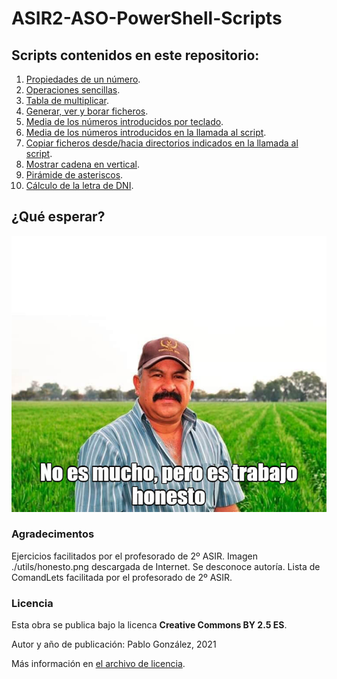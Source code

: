 # ASIR2-ASO-PowerShell-Scripts
 
## Scripts contenidos en este repositorio:

 1. [Propiedades de un número](./script/1.md).
 2. [Operaciones sencillas](./script/2.md).
 3. [Tabla de multiplicar](./script/3.md).
 4. [Generar, ver y borar ficheros](./script/4.md).
 5. [Media de los números introducidos por teclado](./script/5.md).
 6. [Media de los números introducidos en la llamada al script](./script/6.md).
 7. [Copiar ficheros desde/hacia directorios indicados en la llamada al script](./script/7.md).
 8. [Mostrar cadena en vertical](./script/8.md).
 9. [Pirámide de asteriscos](./script/9.md).
 10. [Cálculo de la letra de DNI](./script/10.md).



## ¿Qué esperar?

![No es mucho, pero es trabajo honesto](./utils/honesto.png)

### Agradecimentos

Ejercicios facilitados por el profesorado de 2º ASIR. 
Imagen ./utils/honesto.png descargada de Internet. Se desconoce autoría. 
Lista de ComandLets facilitada por el profesorado de 2º ASIR. 

### Licencia

Esta obra se publica bajo la licenca **Creative Commons BY 2.5 ES**.

Autor y año de publicación: Pablo González, 2021

Más información en [el archivo de licencia](./license.md).